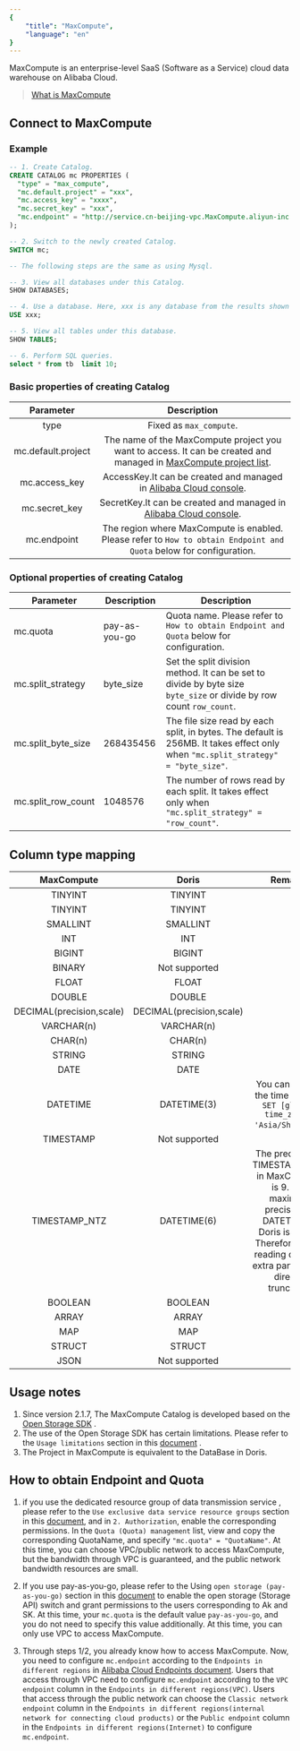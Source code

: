 ```yaml
---
{
    "title": "MaxCompute",
    "language": "en"
}
---
```


MaxCompute is an enterprise-level SaaS (Software as a Service) cloud data warehouse on Alibaba Cloud.

> [What is MaxCompute](https://www.alibabacloud.com/help/en/maxcompute/product-overview/what-is-maxcompute)

## Connect to MaxCompute

### Example

``` sql 
-- 1. Create Catalog.
CREATE CATALOG mc PROPERTIES (
  "type" = "max_compute",
  "mc.default.project" = "xxx",
  "mc.access_key" = "xxxx",
  "mc.secret_key" = "xxx",
  "mc.endpoint" = "http://service.cn-beijing-vpc.MaxCompute.aliyun-inc.com/api"
);

-- 2. Switch to the newly created Catalog.
SWITCH mc;

-- The following steps are the same as using Mysql.

-- 3. View all databases under this Catalog.
SHOW DATABASES;

-- 4. Use a database. Here, xxx is any database from the results shown in step 3.
USE xxx;

-- 5. View all tables under this database.
SHOW TABLES;

-- 6. Perform SQL queries.
select * from tb  limit 10;
```


### Basic properties of creating Catalog

|Parameter           | Description    | 
|:-------------:|:-------:|
|   type       | Fixed as  `max_compute`. |
|mc.default.project | The name of the MaxCompute project you want to access. It can be created and managed in [MaxCompute project list](https://MaxCompute.console.aliyun.com/cn-beijing/project-list). | 
| mc.access_key | AccessKey.It can be created and managed in [Alibaba Cloud console](https://ram.console.aliyun.com/manage/ak).| 
| mc.secret_key | SecretKey.It can be created and managed in [Alibaba Cloud console](https://ram.console.aliyun.com/manage/ak). | 
|mc.endpoint | The region where MaxCompute is enabled. Please refer to `How to obtain Endpoint and Quota` below for configuration.| 



### Optional properties of creating Catalog

| Parameter     |  Description  | Description | 
|---|---|---|
|   mc.quota      | pay-as-you-go |  Quota name. Please refer to `How to obtain Endpoint and Quota` below for configuration.   | 
| mc.split_strategy | byte_size |   Set the split division method. It can be set to divide by byte size `byte_size` or divide by row count `row_count`. |
|  mc.split_byte_size| 268435456   | The file size read by each split, in bytes. The default is 256MB. It takes effect only when `"mc.split_strategy" = "byte_size"`.  |
| mc.split_row_count | 1048576 | The number of rows read by each split. It takes effect only when `"mc.split_strategy" = "row_count"`. |




## Column type mapping

|MaxCompute               |Doris                    |Remarks     | 
|:-----------------------:|:-----------------------:|:------:|
|TINYINT                  |TINYINT                  |        |
|TINYINT                  |TINYINT                  |        |
|SMALLINT                 |SMALLINT                 |        |
|INT                      |INT                      |        |
|BIGINT                   |BIGINT                   |        |
|BINARY                   |Not supported            |        |
|FLOAT                    |FLOAT                    |        |
|DOUBLE                   |DOUBLE                   |        |
|DECIMAL(precision,scale) |DECIMAL(precision,scale) |        |
|VARCHAR(n)               |VARCHAR(n)               |        |
|CHAR(n)                  |CHAR(n)                  |        |
|STRING                   |STRING                   |        |
|DATE                     |DATE                     |        |
|DATETIME                 |DATETIME(3)              | You can specify the time zone by  `SET [global] time_zone = 'Asia/Shanghai'`. |
|TIMESTAMP                |Not supported            |        |
|TIMESTAMP_NTZ            |DATETIME(6)              |The precision of TIMESTAMP_NTZ in MaxCompute is 9. The maximum precision of DATETIME in Doris is only 6. Therefore, when reading data, the extra parts will be directly truncated. |
|BOOLEAN                  |BOOLEAN                  |        |
|ARRAY                    |ARRAY                    |        |
|MAP                      |MAP                      |        |
|STRUCT                   |STRUCT                   |        |
|JSON                     |Not supported            |        |


## Usage notes

1. Since version 2.1.7, The MaxCompute Catalog is developed based on the [Open Storage SDK](https://help.aliyun.com/zh/maxcompute/user-guide/overview-1) .
2. The use of the Open Storage SDK has certain limitations. Please refer to the `Usage limitations` section in this [document](https://help.aliyun.com/zh/maxcompute/user-guide/overview-1) .
3. The Project in MaxCompute is equivalent to the DataBase in Doris.
 


## How to obtain Endpoint and Quota
1. if you use the dedicated resource group of data transmission service , please refer to the `Use exclusive data service resource groups` section in this [document](https://help.aliyun.com/zh/maxcompute/user-guide/purchase-and-use-exclusive-resource-groups-for-dts), and in `2. Authorization`, enable the corresponding permissions. In the `Quota (Quota) management` list, view and copy the corresponding QuotaName, and specify `"mc.quota" = "QuotaName"`. At this time, you can choose VPC/public network to access MaxCompute, but the bandwidth through VPC is guaranteed, and the public network bandwidth resources are small.

2. If you use pay-as-you-go, please refer to the Using `open storage (pay-as-you-go)` section in this [document](https://help.aliyun.com/zh/maxcompute/user-guide/overview-1) to enable the open storage (Storage API) switch and grant permissions to the users corresponding to Ak and SK. At this time, your `mc.quota` is the default value `pay-as-you-go`, and you do not need to specify this value additionally. At this time, you can only use VPC to access MaxCompute.

3. Through steps 1/2, you already know how to access MaxCompute. Now, you need to configure `mc.endpoint` according to the `Endpoints in different regions` in [Alibaba Cloud Endpoints document](https://www.alibabacloud.com/help/en/maxcompute/user-guide/endpoints). Users that access through VPC need to configure `mc.endpoint` according to the `VPC endpoint` column in the `Endpoints in different regions(VPC)`. Users that access through the public network can choose the `Classic network endpoint` column in the `Endpoints in different regions(internal network for connecting cloud products)` or the `Public endpoint` column in the `Endpoints in different regions(Internet)` to configure `mc.endpoint`.


